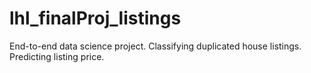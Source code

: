 # lhl_finalProj_listings
End-to-end data science project. Classifying duplicated house listings. Predicting listing price. 
